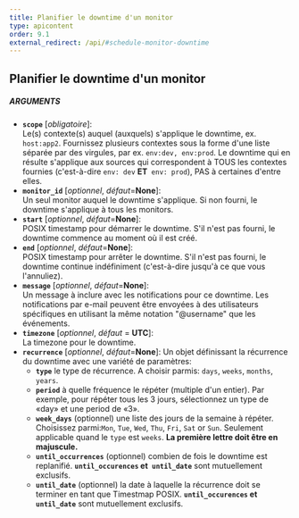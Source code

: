 ```yaml
---
title: Planifier le downtime d'un monitor
type: apicontent
order: 9.1
external_redirect: /api/#schedule-monitor-downtime
---
```


## Planifier le downtime d'un monitor

##### ARGUMENTS


* **`scope`** [*obligatoire*]:  
    Le(s) contexte(s) auquel (auxquels) s'applique le downtime, ex. `host:app2`. Fournissez plusieurs contextes sous la forme d'une liste séparée par des virgules, par ex. `env:dev, env:prod`. Le downtime qui en résulte s'applique aux sources qui correspondent à TOUS les contextes fournies (c'est-à-dire `env: dev` **ET**` env: prod`), PAS à certaines d'entre elles.
* **`monitor_id`** [*optionnel*, *défaut*=**None**]:  
    Un seul monitor auquel le downtime s'applique. Si non fourni, le downtime s'applique à tous les monitors.
* **`start`** [*optionnel*, *défaut*=**None**]:  
    POSIX timestamp pour démarrer le downtime. S'il n'est pas fourni, le downtime commence au moment où il est créé.
* **`end`** [*optionnel*, *défaut*=**None**]:  
    POSIX timestamp pour arrêter le downtime. S'il n'est pas fourni, le downtime continue indéfiniment (c'est-à-dire jusqu'à ce que vous l'annuliez).
* **`message`** [*optionnel*, *défaut*=**None**]:  
    Un message à inclure avec les notifications pour ce downtime. Les notifications par e-mail peuvent être envoyées à des utilisateurs spécifiques en utilisant la même notation "@username" que les événements.
* **`timezone`** [*optionnel*, *défaut* = **UTC**]:  
    La timezone pour le downtime.
* **`recurrence`** [*optionnel*, *défaut*=**None**]: 
    Un objet définissant la récurrence du downtime avec une variété de paramètres:
    *   **`type`** le type de récurrence. A choisir parmis: `days`, `weeks`, `months`, `years`.
    *   **`period`** à quelle fréquence le répéter (multiple d'un entier). Par exemple, pour répéter tous les 3 jours, sélectionnez un type de «day» et une period de «3».
    *   **`week_days`** (optionnel) une liste des jours de la semaine à répéter. Choisissez parmi:`Mon`, `Tue`, `Wed`, `Thu`, `Fri`, `Sat` or `Sun`. Seulement applicable quand le `type` est `weeks`. **La première lettre doit être en majuscule.**
    *   **`until_occurrences`** (optionnel) combien de fois le downtime est replanifié. **`until_occurences` et` until_date`** sont mutuellement exclusifs.
    *   **`until_date`** (optionnel) la date à laquelle la récurrence doit se terminer en tant que Timestmap POSIX. **`until_occurences` et` until_date`** sont mutuellement exclusifs.


